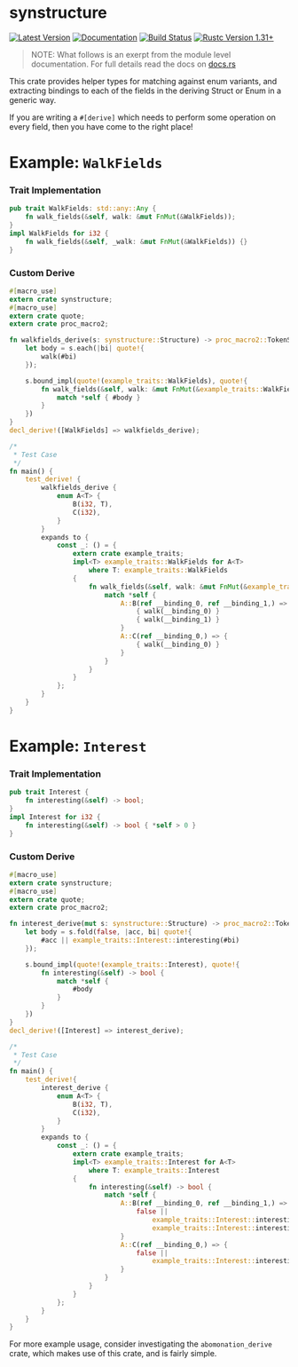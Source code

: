 # synstructure

[![Latest Version](https://img.shields.io/crates/v/synstructure.svg)](https://crates.io/crates/synstructure)
[![Documentation](https://docs.rs/synstructure/badge.svg)](https://docs.rs/synstructure)
[![Build Status](https://travis-ci.org/mystor/synstructure.svg?branch=master)](https://travis-ci.org/mystor/synstructure)
[![Rustc Version 1.31+](https://img.shields.io/badge/rustc-1.31+-lightgray.svg)](https://blog.rust-lang.org/2018/12/06/Rust-1.31-and-rust-2018.html)

> NOTE: What follows is an exerpt from the module level documentation. For full
> details read the docs on [docs.rs](https://docs.rs/synstructure/)

This crate provides helper types for matching against enum variants, and
extracting bindings to each of the fields in the deriving Struct or Enum in
a generic way.

If you are writing a `#[derive]` which needs to perform some operation on
every field, then you have come to the right place!

# Example: `WalkFields`
### Trait Implementation
```rust
pub trait WalkFields: std::any::Any {
    fn walk_fields(&self, walk: &mut FnMut(&WalkFields));
}
impl WalkFields for i32 {
    fn walk_fields(&self, _walk: &mut FnMut(&WalkFields)) {}
}
```

### Custom Derive
```rust
#[macro_use]
extern crate synstructure;
#[macro_use]
extern crate quote;
extern crate proc_macro2;

fn walkfields_derive(s: synstructure::Structure) -> proc_macro2::TokenStream {
    let body = s.each(|bi| quote!{
        walk(#bi)
    });

    s.bound_impl(quote!(example_traits::WalkFields), quote!{
        fn walk_fields(&self, walk: &mut FnMut(&example_traits::WalkFields)) {
            match *self { #body }
        }
    })
}
decl_derive!([WalkFields] => walkfields_derive);

/*
 * Test Case
 */
fn main() {
    test_derive! {
        walkfields_derive {
            enum A<T> {
                B(i32, T),
                C(i32),
            }
        }
        expands to {
            const _: () = {
                extern crate example_traits;
                impl<T> example_traits::WalkFields for A<T>
                    where T: example_traits::WalkFields
                {
                    fn walk_fields(&self, walk: &mut FnMut(&example_traits::WalkFields)) {
                        match *self {
                            A::B(ref __binding_0, ref __binding_1,) => {
                                { walk(__binding_0) }
                                { walk(__binding_1) }
                            }
                            A::C(ref __binding_0,) => {
                                { walk(__binding_0) }
                            }
                        }
                    }
                }
            };
        }
    }
}
```

# Example: `Interest`
### Trait Implementation
```rust
pub trait Interest {
    fn interesting(&self) -> bool;
}
impl Interest for i32 {
    fn interesting(&self) -> bool { *self > 0 }
}
```

### Custom Derive
```rust
#[macro_use]
extern crate synstructure;
#[macro_use]
extern crate quote;
extern crate proc_macro2;

fn interest_derive(mut s: synstructure::Structure) -> proc_macro2::TokenStream {
    let body = s.fold(false, |acc, bi| quote!{
        #acc || example_traits::Interest::interesting(#bi)
    });

    s.bound_impl(quote!(example_traits::Interest), quote!{
        fn interesting(&self) -> bool {
            match *self {
                #body
            }
        }
    })
}
decl_derive!([Interest] => interest_derive);

/*
 * Test Case
 */
fn main() {
    test_derive!{
        interest_derive {
            enum A<T> {
                B(i32, T),
                C(i32),
            }
        }
        expands to {
            const _: () = {
                extern crate example_traits;
                impl<T> example_traits::Interest for A<T>
                    where T: example_traits::Interest
                {
                    fn interesting(&self) -> bool {
                        match *self {
                            A::B(ref __binding_0, ref __binding_1,) => {
                                false ||
                                    example_traits::Interest::interesting(__binding_0) ||
                                    example_traits::Interest::interesting(__binding_1)
                            }
                            A::C(ref __binding_0,) => {
                                false ||
                                    example_traits::Interest::interesting(__binding_0)
                            }
                        }
                    }
                }
            };
        }
    }
}
```

For more example usage, consider investigating the `abomonation_derive` crate,
which makes use of this crate, and is fairly simple.
